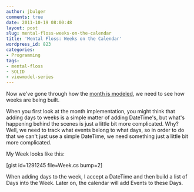 ```yaml
---
author: jbulger
comments: true
date: 2011-10-19 08:00:48
layout: post
slug: mental-floss-weeks-on-the-calendar
title: 'Mental Floss: Weeks on the Calendar'
wordpress_id: 823
categories:
- Programming
tags:
- mental-floss
- SOLID
- viewmodel-series
---
```


Now we've gone through how the [month is modeled](/?p=817), we need to see how weeks are being built.

<!-- more -->When you first look at the month implementation, you might think that adding days to weeks is a simple matter of adding DateTime's, but what's happening behind the scenes is just a little bit more complicated. Why? Well, we need to track what events belong to what days, so in order to do that we can't just use a simple DateTime, we need something just a little bit more complicated.

My Week looks like this:

[gist id=1291245 file=Week.cs bump=2]

When adding days to the week, I accept a DateTime and then build a list of Days into the Week. Later on, the calendar will add Events to these Days.
